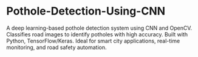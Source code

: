 # Pothole-Detection-Using-CNN
A deep learning-based pothole detection system using CNN and OpenCV. Classifies road images to identify potholes with high accuracy. Built with Python, TensorFlow/Keras. Ideal for smart city applications, real-time monitoring, and road safety automation.
